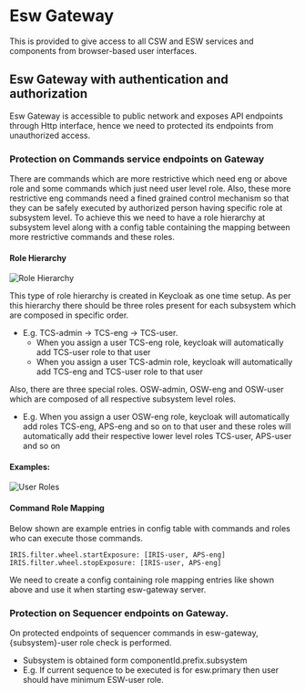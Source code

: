 # Esw Gateway

This is provided to give access to all CSW and ESW services and components from browser-based user interfaces.

## Esw Gateway with authentication and authorization

Esw Gateway is accessible to public network and exposes API endpoints through Http interface, hence we need to
protected its endpoints from unauthorized access.
  
### Protection on Commands service endpoints on Gateway 
 
There are commands which are more restrictive which need eng or above role and some commands which just need user
level role. Also, these more restrictive eng commands need a fined grained control mechanism so that they can be
safely executed by authorized person having specific role at subsystem level. To achieve this we need to have a
role hierarchy at subsystem level along with a config table containing the mapping between more restrictive
commands and these roles.
     

#### Role Hierarchy

![Role Hierarchy](../../images/eswgateway/role-hierarchy.png)

This type of role hierarchy is created in Keycloak as one time setup.
As per this hierarchy there should be three roles present for each subsystem which are composed in specific order.

* E.g. TCS-admin -> TCS-eng -> TCS-user. 
    * When you assign a user TCS-eng role, keycloak will automatically add TCS-user role to that user
    * When you assign a user TCS-admin role, keycloak will automatically add TCS-eng and TCS-user role to that user

Also, there are three special roles. OSW-admin, OSW-eng and OSW-user which are composed of all respective subsystem
 level roles. 

* E.g. When you assign a user OSW-eng role, keycloak will automatically add roles TCS-eng, APS-eng and so on to that
user and these roles will automatically add their respective lower level roles TCS-user, APS-user and so on
 
#### Examples:

![User Roles](../../images/eswgateway/user-roles.png)

#### Command Role Mapping
Below shown are example entries in config table with commands and roles who can execute those commands.

```
IRIS.filter.wheel.startExposure: [IRIS-user, APS-eng]
IRIS.filter.wheel.stopExposure: [IRIS-user, APS-eng]
```

We need to create a config containing role mapping entries like shown above and use it when starting esw-gateway server. 

### Protection on Sequencer endpoints on Gateway.  

On protected endpoints of sequencer commands in esw-gateway, {subsystem}-user role check is performed. 

* Subsystem is obtained form componentId.prefix.subsystem
* E.g. If current sequence to be executed is for esw.primary then user should have minimum ESW-user role.
